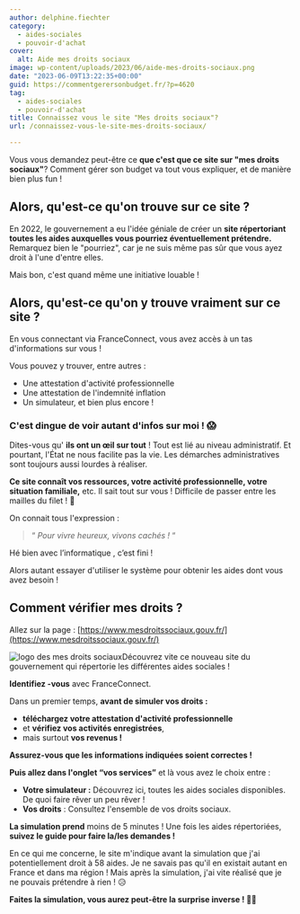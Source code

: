 ```yaml
---
author: delphine.fiechter
category:
  - aides-sociales
  - pouvoir-d'achat
cover:
  alt: Aide mes droits sociaux
image: wp-content/uploads/2023/06/aide-mes-droits-sociaux.png
date: "2023-06-09T13:22:35+00:00"
guid: https://commentgerersonbudget.fr/?p=4620
tag:
  - aides-sociales
  - pouvoir-d'achat
title: Connaissez vous le site "Mes droits sociaux"?
url: /connaissez-vous-le-site-mes-droits-sociaux/

---
```

  
Vous vous demandez peut-être ce **que c'est que ce site sur "mes droits sociaux"**? Comment gérer son budget va tout vous expliquer, et de manière bien plus fun !

## Alors, qu'est-ce qu'on trouve sur ce site ?

En 2022, le gouvernement a eu l'idée géniale de créer un **site répertoriant toutes les aides auxquelles vous pourriez éventuellement prétendre.** Remarquez bien le "pourriez", car je ne suis même pas sûr que vous ayez droit à l'une d'entre elles.

Mais bon, c'est quand même une initiative louable !

## Alors, qu'est-ce qu'on y trouve vraiment sur ce site ?

En vous connectant via FranceConnect, vous avez accès à un tas d'informations sur vous !

Vous pouvez y trouver, entre autres :

- Une attestation d'activité professionnelle
- Une attestation de l'indemnité inflation
- Un simulateur, et bien plus encore !

### C'est dingue de voir autant d'infos sur moi ! 😱

Dites-vous qu' **ils ont un œil sur tout** ! Tout est lié au niveau administratif. Et pourtant, l'État ne nous facilite pas la vie. Les démarches administratives sont toujours aussi lourdes à réaliser.

**Ce site connaît vos ressources, votre activité professionnelle, votre situation familiale,** etc. Il sait tout sur vous ! Difficile de passer entre les mailles du filet ! 🥅

On connait tous l'expression :

> “ _Pour vivre heureux, vivons cachés !_ “

Hé bien avec l’informatique , c’est fini !

Alors autant essayer d'utiliser le système pour obtenir les aides dont vous avez besoin !

## Comment vérifier mes droits ?

Allez sur la page : [https://www.mesdroitssociaux.gouv.fr/](https://www.mesdroitssociaux.gouv.fr/)

![logo des mes droits sociaux](https://commentgerersonbudget.fr/wp-content/uploads/2023/06/mes-droits-sociaux.png)Découvrez vite ce nouveau site du gouvernement qui répertorie les différentes aides sociales !

**Identifiez -vous** avec FranceConnect.

Dans un premier temps, **avant de simuler vos droits :**

- **téléchargez votre attestation d'activité professionnelle**
- et **vérifiez vos activités enregistrées**,
- mais surtout **vos revenus !**

**Assurez-vous que les informations indiquées soient correctes !**

**Puis allez dans l'onglet “vos services”** et là vous avez le choix entre :

- **Votre simulateur :** Découvrez ici, toutes les aides sociales disponibles. De quoi faire rêver un peu rêver !
- **Vos droits** : Consultez l'ensemble de vos droits sociaux.

**La simulation prend** moins de 5 minutes ! Une fois les aides répertoriées, **suivez le guide pour faire la/les demandes !**

En ce qui me concerne, le site m'indique avant la simulation que j'ai potentiellement droit à 58 aides. Je ne savais pas qu'il en existait autant en France et dans ma région ! Mais après la simulation, j'ai vite réalisé que je ne pouvais prétendre à rien ! 😥

**Faites la simulation, vous aurez peut-être la surprise inverse ! 🎉🎁**
